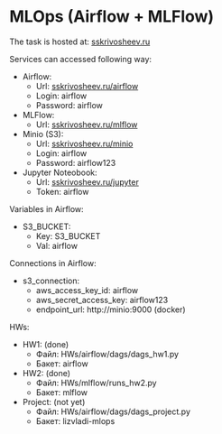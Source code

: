 # MLOps (Airflow + MLFlow)

The task is hosted at: [sskrivosheev.ru](http://sskrivosheev.ru/)

Services can accessed following way:
- Airflow:  
    * Url:          [sskrivosheev.ru/airflow](http://sskrivosheev.ru/airflow)
    * Login:        airflow
    * Password:     airflow
- MLFlow:  
    * Url:          [sskrivosheev.ru/mlflow](http://sskrivosheev.ru/mlflow)
- Minio (S3):  
    * Url:          [sskrivosheev.ru/minio](http://sskrivosheev.ru/minio)
    * Login:        airflow
    * Password:     airflow123
- Jupyter Noteobook:  
    * Url:          [sskrivosheev.ru/jupyter](http://sskrivosheev.ru/jupyter)
    * Token:        airflow

Variables in Airflow:
- S3_BUCKET:  
    * Key: S3_BUCKET   
    * Val: airflow

Connections in Airflow:
- s3_connection:  
    * aws_access_key_id:        airflow
    * aws_secret_access_key:    airflow123
    * endpoint_url:             http://minio:9000 (docker)

HWs:
- HW1: (done)      
    - Файл: HWs/airflow/dags/dags_hw1.py
    - Бакет: airflow
- HW2: (done)      
    - Файл: HWs/mlflow/runs_hw2.py
    - Бакет: mlflow
- Project: (not yet)  
    - Файл: HWs/airflow/dags/dags_project.py
    - Бакет: lizvladi-mlops
